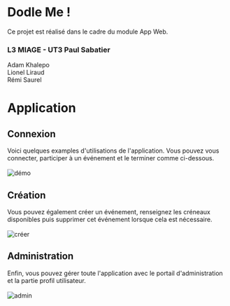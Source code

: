 # Dodle Me !

Ce projet est réalisé dans le cadre du module App Web.

### L3 MIAGE - UT3 Paul Sabatier
Adam Khalepo\
Lionel Liraud\
Rémi Saurel

# Application

## Connexion
Voici quelques examples d'utilisations de l'application. Vous pouvez vous connecter, participer à un événement et le terminer comme ci-dessous.\
\
![démo](https://user-images.githubusercontent.com/50367862/171415806-ec717537-2ad5-4317-bb42-a76347cb7071.gif)

## Création
Vous pouvez également créer un événement, renseignez les créneaux disponibles puis supprimer cet événement lorsque cela est nécessaire.\
\
![créer](https://user-images.githubusercontent.com/50367862/171416987-ca5a9edf-951c-46c0-8226-9edfc0a7e115.gif)

## Administration
Enfin, vous pouvez gérer toute l'application avec le portail d'administration et la partie profil utilisateur.\
\
![admin](https://user-images.githubusercontent.com/50367862/171417745-8942599e-e1fa-41af-998c-99da945e7dc1.gif)
